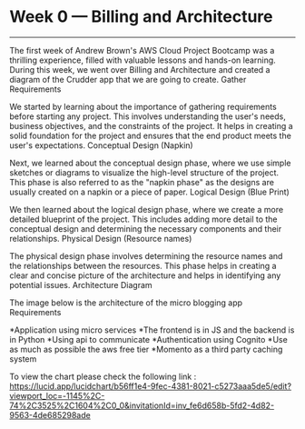 # Week 0 — Billing and Architecture
****
The first week of Andrew Brown's AWS Cloud Project Bootcamp was a thrilling experience, filled with valuable lessons and hands-on learning. During this week, we went over Billing and Architecture and created a diagram of the Crudder app that we are going to create.
Gather Requirements

We started by learning about the importance of gathering requirements before starting any project. This involves understanding the user's needs, business objectives, and the constraints of the project. It helps in creating a solid foundation for the project and ensures that the end product meets the user's expectations.
Conceptual Design (Napkin)

Next, we learned about the conceptual design phase, where we use simple sketches or diagrams to visualize the high-level structure of the project. This phase is also referred to as the "napkin phase" as the designs are usually created on a napkin or a piece of paper.
Logical Design (Blue Print)

We then learned about the logical design phase, where we create a more detailed blueprint of the project. This includes adding more detail to the conceptual design and determining the necessary components and their relationships.
Physical Design (Resource names)

The physical design phase involves determining the resource names and the relationships between the resources. This phase helps in creating a clear and concise picture of the architecture and helps in identifying any potential issues.
Architecture Diagram

The image below is the architecture of the micro blogging app Requirements

*Application using micro services
*The frontend is in JS and the backend is in Python
*Using api to communicate
*Authentication using Cognito
*Use as much as possible the aws free tier
*Momento as a third party caching system

To view the chart please check the following link : https://lucid.app/lucidchart/b56ff1e4-9fec-4381-8021-c5273aaa5de5/edit?viewport_loc=-1145%2C-74%2C3525%2C1604%2C0_0&invitationId=inv_fe6d658b-5fd2-4d82-9563-4de685298ade
